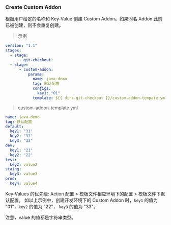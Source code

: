 <!--
 Copyright (c) 2021 Terminus, Inc.
 
 This program is free software: you can use, redistribute, and/or modify
 it under the terms of the GNU Affero General Public License, version 3
 or later ("AGPL"), as published by the Free Software Foundation.
 
 This program is distributed in the hope that it will be useful, but WITHOUT
 ANY WARRANTY; without even the implied warranty of MERCHANTABILITY or
 FITNESS FOR A PARTICULAR PURPOSE.
 
 You should have received a copy of the GNU Affero General Public License
 along with this program. If not, see <http://www.gnu.org/licenses/>.
-->

### Create Custom Addon
根据用户给定的名称和 Key-Value 创建 Custom Addon。如果同名 Addon 此前已被创建，则不会重复创建。

> 示例
```yaml
version: "1.1"
stages:
  - stage:
      - git-checkout:
  - stage:
      - custom-addon:
          params:
            name: java-demo
            tag: 默认配置
            conƒigs:
              key1: "01"
            template: ${{ dirs.git-checkout }}/custom-addon-tempate.yml
```

> custom-addon-template.yml
```yaml
name: java-demo
tag: 默认配置
default:
  key1: "31"
  key2: "32"
  key3: "33"
dev: 
  key1: "21"
  key2: "22"
test:
  key2: value2
staing: 
  key3: value3
prod:
  key4: value4
```

Key-Values 的优先级:
Action 配置 > 模板文件相应环境下的配置 > 模板文件下默认配置。
如以上示例中，创建开发环境下的 Custom Addon 时，`key1` 的值为 "01"，`key2` 的值为 "22"，
`key3` 的值为 "33"。

注意，value 的值都是字符串类型。
